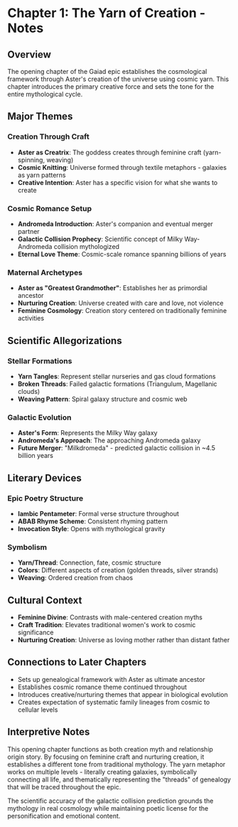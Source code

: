 # Chapter 1: The Yarn of Creation - Notes

## Overview
The opening chapter of the Gaiad epic establishes the cosmological framework through Aster's creation of the universe using cosmic yarn. This chapter introduces the primary creative force and sets the tone for the entire mythological cycle.

## Major Themes

### Creation Through Craft
- **Aster as Creatrix**: The goddess creates through feminine craft (yarn-spinning, weaving)
- **Cosmic Knitting**: Universe formed through textile metaphors - galaxies as yarn patterns
- **Creative Intention**: Aster has a specific vision for what she wants to create

### Cosmic Romance Setup
- **Andromeda Introduction**: Aster's companion and eventual merger partner
- **Galactic Collision Prophecy**: Scientific concept of Milky Way-Andromeda collision mythologized
- **Eternal Love Theme**: Cosmic-scale romance spanning billions of years

### Maternal Archetypes
- **Aster as "Greatest Grandmother"**: Establishes her as primordial ancestor
- **Nurturing Creation**: Universe created with care and love, not violence
- **Feminine Cosmology**: Creation story centered on traditionally feminine activities

## Scientific Allegorizations

### Stellar Formations
- **Yarn Tangles**: Represent stellar nurseries and gas cloud formations
- **Broken Threads**: Failed galactic formations (Triangulum, Magellanic clouds)
- **Weaving Pattern**: Spiral galaxy structure and cosmic web

### Galactic Evolution
- **Aster's Form**: Represents the Milky Way galaxy
- **Andromeda's Approach**: The approaching Andromeda galaxy
- **Future Merger**: "Milkdromeda" - predicted galactic collision in ~4.5 billion years

## Literary Devices

### Epic Poetry Structure
- **Iambic Pentameter**: Formal verse structure throughout
- **ABAB Rhyme Scheme**: Consistent rhyming pattern
- **Invocation Style**: Opens with mythological gravity

### Symbolism
- **Yarn/Thread**: Connection, fate, cosmic structure
- **Colors**: Different aspects of creation (golden threads, silver strands)
- **Weaving**: Ordered creation from chaos

## Cultural Context
- **Feminine Divine**: Contrasts with male-centered creation myths
- **Craft Tradition**: Elevates traditional women's work to cosmic significance
- **Nurturing Creation**: Universe as loving mother rather than distant father

## Connections to Later Chapters
- Sets up genealogical framework with Aster as ultimate ancestor
- Establishes cosmic romance theme continued throughout
- Introduces creative/nurturing themes that appear in biological evolution
- Creates expectation of systematic family lineages from cosmic to cellular levels

## Interpretive Notes
This opening chapter functions as both creation myth and relationship origin story. By focusing on feminine craft and nurturing creation, it establishes a different tone from traditional mythology. The yarn metaphor works on multiple levels - literally creating galaxies, symbolically connecting all life, and thematically representing the "threads" of genealogy that will be traced throughout the epic.

The scientific accuracy of the galactic collision prediction grounds the mythology in real cosmology while maintaining poetic license for the personification and emotional content.